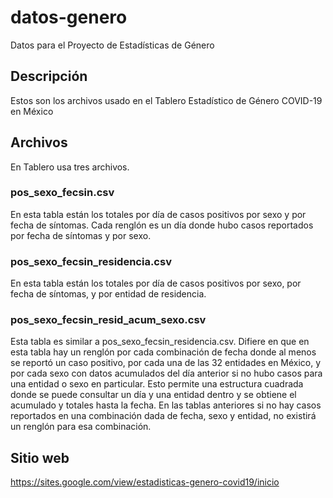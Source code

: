# datos-genero
Datos para el Proyecto de Estadísticas de Género

## Descripción
Estos son los archivos usado en el Tablero Estadístico de Género COVID-19 en México

## Archivos
En Tablero usa tres archivos.

### pos_sexo_fecsin.csv
En esta tabla están los totales por día de casos positivos por sexo y por fecha de síntomas.
Cada renglón es un día donde hubo casos reportados por fecha de síntomas y por sexo.

### pos_sexo_fecsin_residencia.csv
En esta tabla están los totales por día de casos positivos por sexo, por fecha de síntomas, y por entidad de residencia.

### pos_sexo_fecsin_resid_acum_sexo.csv
Esta tabla es similar a pos_sexo_fecsin_residencia.csv. Difiere en que en esta tabla hay un renglón por cada combinación de fecha donde al menos se reportó un caso positivo, por cada una de las 32 entidades en México, y por cada sexo con datos acumulados del día anterior si no hubo casos para una entidad o sexo en particular. Esto permite una estructura cuadrada donde se puede consultar un día y una entidad dentro y se obtiene el acumulado y totales hasta la fecha. En las tablas anteriores si no hay casos reportados en una combinación dada de fecha, sexo y entidad, no existirá un renglón para esa combinación.

## Sitio web

https://sites.google.com/view/estadisticas-genero-covid19/inicio
